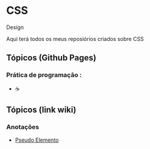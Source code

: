 # CSS

  Design
 
<p> Aqui terá todos os meus reposiórios criados sobre CSS </p>
 

<!---
<strong> Os significados dos logotipos :</strong>
|Descrição | Logotipo   |
|:--: |:--:|
| Projeto em desenvolvimento    |  🛑  |
| Meus projetos Favoritos | :heart: |
| Código Fonte - local do repositório | ☕|  -->

## Tópicos (Github Pages) 
### Prática de programação  : 
* []()  ☕ [ ]()


## Tópicos (link wiki)  
### Anotaçôes

* [Pseudo Elemento](https://github.com/LeandroPereira2603/CSS/wiki/Pseudo-Elemento) 
